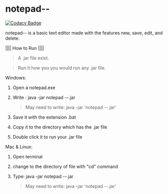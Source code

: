 # notepad-- 

[![Codacy Badge](https://api.codacy.com/project/badge/Grade/50845e3260c74a47ab5cb427aaaf10ae)](https://www.codacy.com/app/maximillianaza/notepad--?utm_source=github.com&utm_medium=referral&utm_content=2Clutch/notepad--&utm_campaign=badger)

notepad-- is a basic text editor made with the features new, save, edit, and delete.

|||| How to Run ||||

> A .jar file exist.

> Run it how you you would run any .jar file.




Windows:


1. Open a notepad.exe

2. Write : java -jar notepad --.jar
	>May need to write: java -jar 'notepad --.jar'

3. Save it with the extension .bat

4. Copy it to the directory which has the .jar file

5. Double click it to run your .jar file




Mac & Linux:


1. Open terminal

2. change to the directory of file with "cd" command

3. Type: java -jar notepad --.jar
	>May need to write: java -jar 'notepad --.jar'
